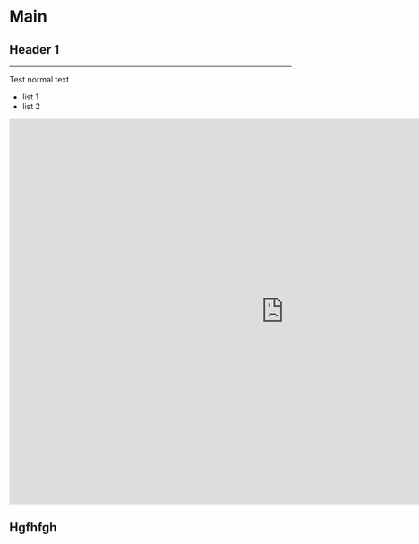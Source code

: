# Main

## Header 1
---

Test normal text 

- list 1
- list 2
<iframe frameborder="0" src="https://itch.io/embed-upload/2473690?color=e2e8f8" allowfullscreen="" width="980" height="688"><a href="https://dtfernandes.itch.io/provisorio">Play Silver lining on itch.io</a></iframe>

## Hgfhfgh
